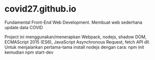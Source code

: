 # covid27.github.io
Fundamental Front-End Web Development. Membuat web  sederhana update data COVID 

Project ini menggunakan/menerapkan Webpack, nodejs, shadow DOM, ECMAScript 2015 (ES6), JavaScript Asynchronous Request, fetch API dll.
Untuk menjalankan pertama-tama install nodejs dengan cara:
npm init
kemudian npm start-dev
  
